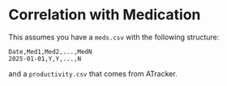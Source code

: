 # Correlation with Medication

This assumes you have a `meds.csv` with the following structure:

```csv
Date,Med1,Med2,...,MedN
2025-01-01,Y,Y,...,N
```

and a `productivity.csv` that comes from ATracker.
